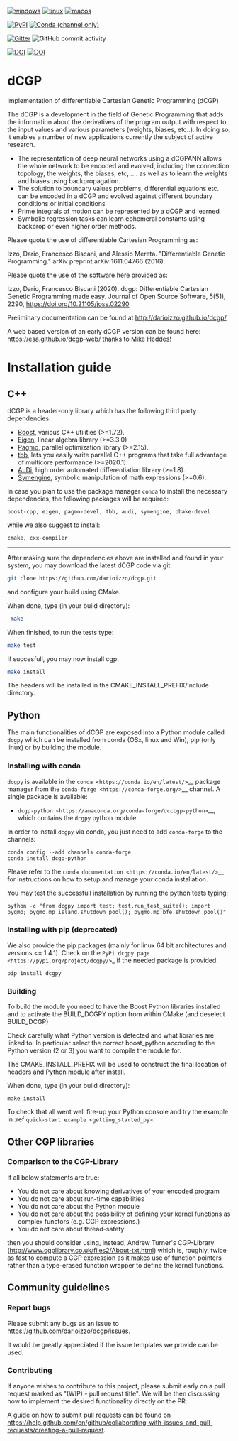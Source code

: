 [![windows](https://github.com/darioizzo/dcgp/actions/workflows/windows.yml/badge.svg?branch=master)](https://github.com/darioizzo/dcgp/actions/workflows/windows.yml)
[![linux](https://github.com/darioizzo/dcgp/actions/workflows/linux.yml/badge.svg?branch=master)](https://github.com/darioizzo/dcgp/actions/workflows/linux.yml)
[![macos](https://github.com/darioizzo/dcgp/actions/workflows/macos.yml/badge.svg?branch=master)](https://github.com/darioizzo/dcgp/actions/workflows/macos.yml)

[![PyPI](https://img.shields.io/pypi/v/dcgpy?style=for-the-badge)](https://pypi.python.org/pypi?:action=display&name=dcgpy&version=1.0.1)
[![Conda (channel only)](https://img.shields.io/conda/vn/conda-forge/dcgp-python?style=for-the-badge)](https://anaconda.org/conda-forge/dcgp-python)

[![Gitter](https://img.shields.io/gitter/room/esa/dcgp?logo=gitter-white&style=for-the-badge)](https://gitter.im/esa/dcgp)
![GitHub commit activity](https://img.shields.io/github/commit-activity/y/darioizzo/dcgp?style=for-the-badge)

[![DOI](https://zenodo.org/badge/38923383.svg)](https://zenodo.org/badge/latestdoi/38923383)
[![DOI](https://joss.theoj.org/papers/10.21105/joss.02290/status.svg)](https://doi.org/10.21105/joss.02290)

# dCGP
Implementation of differentiable Cartesian Genetic Programming (dCGP)

The dCGP is a development in the field of Genetic Programming that adds the information about the derivatives of the program output with respect to the input values and various parameters (weights, biases, etc..). In doing so, it enables a number of new applications currently the subject of active research.

 * The representation of deep neural networks using a dCGPANN allows the whole network to be encoded and evolved, including the connection topology, the weights, the biases, etc, .... as well as to learn the weights and biases using backpropagation.
 * The solution to boundary values problems, differential equations etc. can be encoded in a dCGP and evolved against different boundary conditions or initial conditions
 * Prime integrals of motion can be represented by a dCGP and learned
 * Symbolic regression tasks can learn ephemeral constants using backprop or even higher order methods.
 
Please quote the use of differentiable Cartesian Programming as:

Izzo, Dario, Francesco Biscani, and Alessio Mereta. "Differentiable Genetic Programming." arXiv preprint arXiv:1611.04766 (2016).

Please quote the use of the software here provided as:

Izzo, Dario, Francesco Biscani (2020). dcgp: Differentiable Cartesian Genetic Programming made easy. Journal of Open Source Software, 5(51), 2290, https://doi.org/10.21105/joss.02290

Preliminary documentation can be found at http://darioizzo.github.io/dcgp/

A web based version of an early dCGP version can be found here: https://esa.github.io/dcgp-web/ thanks to Mike Heddes!

Installation guide
==================

C++
---

dCGP is a header-only library which has the following third party dependencies:

* [Boost](http://www.boost.org/), various C++ utilities (>=1.72).
* [Eigen](http://eigen.tuxfamily.org/index.php?title=Main_Page), linear algebra library (>=3.3.0)
* [Pagmo](https://github.com/esa/pagmo2), parallel optimization library (>=2.15).
* [tbb](https://github.com/intel/tbb), lets you easily write parallel C++ programs that take full advantage of multicore performance (>=2020.1).
* [AuDi](http://darioizzo.github.io/audi/), high order automated differentiation library (>=1.8).
* [Symengine](https://github.com/symengine/symengine), symbolic manipulation of math expressions (>=0.6).

In case you plan to use the package manager ``conda`` to install the necessary dependencies, the following packages will be required: 

```
boost-cpp, eigen, pagmo-devel, tbb, audi, symengine, obake-devel
```
while we also suggest to install:
```
cmake, cxx-compiler
```

------------------------------------------------------------

After making sure the dependencies above are installed and found in your system, you may download
the latest dCGP code via git:

```bash
git clone https://github.com/darioizzo/dcgp.git
```
and configure your build using CMake. 

When done, type (in your build directory):

```bash
 make 
```
When finished, to run the tests type:

```bash
make test
```

If succesfull, you may now install cgp:

```bash
make install
```

The headers will be installed in the CMAKE_INSTALL_PREFIX/include directory. 

Python
------
The main functionalities of dCGP are exposed into a Python module called ``dcgpy`` which
can be installed from conda (OSx, linux and Win), pip (only linux) or by building the module.

### Installing with conda

``dcgpy`` is available in the `conda <https://conda.io/en/latest/>`__ package manager
from the `conda-forge <https://conda-forge.org/>`__ channel. A single package is available:

* `dcgp-python <https://anaconda.org/conda-forge/dcccgp-python>`__, which contains the ``dcgpy`` python module.

In order to install ``dcgpy`` via conda, you just need
to add ``conda-forge`` to the channels:

```
conda config --add channels conda-forge
conda install dcgp-python
```

Please refer to the `conda documentation <https://conda.io/en/latest/>`__ for instructions
on how to setup and manage your conda installation.

You may test the successfull installation by running the python tests typing:

```
python -c "from dcgpy import test; test.run_test_suite(); import pygmo; pygmo.mp_island.shutdown_pool(); pygmo.mp_bfe.shutdown_pool()"
```

### Installing with pip (deprecated)

We also provide the pip packages (mainly for linux 64 bit architectures and versions <= 1.4.1).
Check on the `PyPi dcgpy page <https://pypi.org/project/dcgpy/>`_ if the needed package is provided.

```
pip install dcgpy
```

### Building


To build the module you need to have the Boost Python libraries installed and to activate the BUILD_DCGPY option from within CMake (and deselect BUILD_DCGP)

Check carefully what Python version is detected and what libraries are linked to. In particular select the correct boost_python
according to the Python version (2 or 3) you want to compile the module for.

The CMAKE_INSTALL_PREFIX will be used to construct the final location of headers and Python module after install.

When done, type (in your build directory):

```
make install
```

To check that all went well fire-up your Python console and try the example in :ref:`quick-start example <getting_started_py>`.


## Other CGP libraries
### Comparison to the CGP-Library
If all below statements are true:
 * You do not care about knowing derivatives of your encoded program
 * You do not care about run-time capabilities
 * You do not care about the Python module
 * You do not care about the possibility of defining your kernel functions as complex functors (e.g. CGP expressions.)
 * You do not care about thread-safety

then you should consider using, instead, Andrew Turner's CGP-Library (http://www.cgplibrary.co.uk/files2/About-txt.html) which is, roughly, twice as fast to compute a CGP expression as it makes use of function pointers rather than a type-erased function wrapper to define the kernel functions.

## Community guidelines

### Report bugs

Please submit any bugs as an issue to https://github.com/darioizzo/dcgp/issues.

It would be greatly appreciated if the issue templates we provide can be used.

### Contributing

If anyone wishes to contribute to this project, please submit early on a pull request marked as "(WIP) - pull request title". We will be then discussing 
how to implement the desired functionality directly on the PR.

A guide on how to submit pull requests can be found on
https://help.github.com/en/github/collaborating-with-issues-and-pull-requests/creating-a-pull-request.
